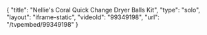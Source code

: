 {
    "title": "Nellie's Coral Quick Change Dryer Balls Kit",
    "type": "solo",
    "layout": "iframe-static",
    "videoId": "99349198",
    "url": "\/tvpembed\/99349198"
}